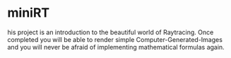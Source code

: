 # miniRT
his project is an introduction to the beautiful world of Raytracing.
Once completed you will be able to render simple Computer-Generated-Images and you
will never be afraid of implementing mathematical formulas again.
